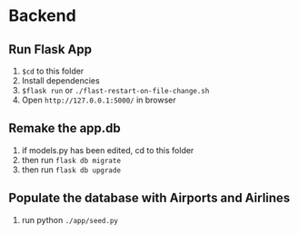 # Backend

## Run Flask App
1. `$cd` to this folder
2. Install dependencies
3. `$flask run` or `./flast-restart-on-file-change.sh`
4. Open `http://127.0.0.1:5000/` in browser

## Remake the app.db
1. if models.py has been edited, cd to this folder
2. then run `flask db migrate`
3. then run `flask db upgrade`

## Populate the database with Airports and Airlines
1. run python `./app/seed.py`
